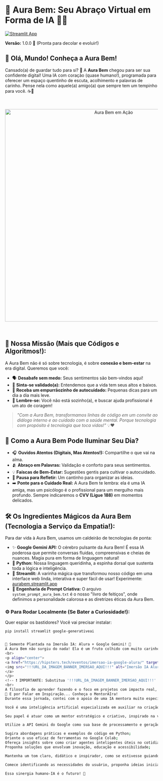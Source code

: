 # 💖 Aura Bem: Seu Abraço Virtual em Forma de IA 🤗✨

[![Streamlit App](https://static.streamlit.io/badges/streamlit_badge_black_white.svg)](https://aurabem.streamlit.app/)

**Versão:** 1.0.0 🚀 (Pronta para decolar e evoluir!)

## 🌟 Olá, Mundo! Conheça a Aura Bem!

Cansado(a) de guardar tudo para si? 🤔 A **Aura Bem** chegou para ser sua confidente digital! Uma IA com coração (quase humano!), programada para oferecer um espaço quentinho de escuta, acolhimento e palavras de carinho. Pense nela como aquele(a) amigo(a) que sempre tem um tempinho para você. ☕💬

<br>

<p align="center">
  <img src="!!!URL_DA_SUA_IMAGEM_AURA_BEM_EM_FUNCIONAMENTO_AQUI!!!" alt="Aura Bem em Ação" width="700"/>
</p>
<!-- ❗ IMPORTANTE: Substitua '!!!URL_DA_SUA_IMAGEM_AURA_BEM_EM_FUNCIONAMENTO_AQUI!!!' pelo link real da sua imagem da Aura Bem após o upload. -->
<br>

## 🎯 Nossa Missão (Mais que Códigos e Algoritmos!):

A Aura Bem não é só sobre tecnologia, é sobre **conexão e bem-estar** na era digital. Queremos que você:

*   🗣️ **Desabafe sem medo:** Seus sentimentos são bem-vindos aqui!
*   💖 **Sinta-se validado(a):** Entendemos que a vida tem seus altos e baixos.
*   🌱 **Receba um empurrãozinho de autocuidado:** Pequenas dicas para um dia a dia mais leve.
*   🤝 **Lembre-se:** Você não está sozinho(a), e buscar ajuda profissional é um ato de coragem!

> *"Com a Aura Bem, transformamos linhas de código em um convite ao diálogo interno e ao cuidado com a saúde mental. Porque tecnologia com propósito é tecnologia que toca vidas!"* 💡❤️

## 🤔 Como a Aura Bem Pode Iluminar Seu Dia?

*   🎧 **Ouvidos Atentos (Digitais, Mas Atentos!):** Compartilhe o que vai na alma.
*   🫂 **Abraço em Palavras:** Validação e conforto para seus sentimentos.
*   💡 **Faíscas de Bem-Estar:** Sugestões gentis para cultivar o autocuidado.
*   🧘 **Pausa para Refletir:** Um cantinho para organizar as ideias.
*   ➡️ **Ponte para o Cuidado Real:** A Aura Bem te lembra: ela é uma IA amiga, mas um psicólogo é o profissional para um mergulho mais profundo. Sempre indicaremos o **CVV (Ligue 188)** em momentos delicados.

## 🛠️ Os Ingredientes Mágicos da Aura Bem (Tecnologia a Serviço da Empatia!):

Para dar vida à Aura Bem, usamos um caldeirão de tecnologias de ponta:

*   ✨ **Google Gemini API:** O cérebro pulsante da Aura Bem! É essa IA poderosa que permite conversas fluidas, compreensivas e cheias de nuances. Magia pura em forma de linguagem natural!
*   🐍 **Python:** Nossa linguagem queridinha, a espinha dorsal que sustenta toda a lógica e inteligência.
*   🎈 **Streamlit:** A varinha mágica que transformou nosso código em uma interface web linda, interativa e super fácil de usar! Experimente: [aurabem.streamlit.app](https://aurabem.streamlit.app/)
*   🧠 **Engenharia de Prompt Criativa:** O arquivo `system_prompt_aura_bem.txt` é o nosso "livro de feitiços", onde definimos a personalidade calorosa e as diretrizes éticas da Aura Bem.

### ⚙️ Para Rodar Localmente (Se Bater a Curiosidade!):

Quer espiar os bastidores? Você vai precisar instalar:

```bash
pip install streamlit google-generativeai


🌱 Semente Plantada na Imersão IA: Alura + Google Gemini! 🚀
A Aura Bem não surgiu do nada! Ela é um fruto colhido com muito carinho durante a Imersão IA da Alura em parceria com o Google Gemini. Uma jornada épica de aprendizado, desafios e muita mão na massa! 🤓💻
<br>
<p align="center">
<a href="https://hipsters.tech/eventos/imersao-ia-google-alura/" target="_blank"> <!-- Você pode ajustar este link se houver um mais específico da sua turma/edição -->
<img src="!!!URL_DA_IMAGEM_BANNER_IMERSAO_AQUI!!!" alt="Imersão IA Alura Google Gemini" width="600"/>
</a>
</p>
<!-- ❗ IMPORTANTE: Substitua '!!!URL_DA_IMAGEM_BANNER_IMERSAO_AQUI!!!' pelo link real da sua imagem do banner da Imersão após o upload. -->
<br>
A filosofia de aprender fazendo e o foco em projetos com impacto real, inspirados por mestres como Paulo Silveira (CEO da Alura), foram o combustível para este projeto.
🤖 E por Falar em Inspiração... Conheça o MentorAIra!
Durante essa jornada, contei com o apoio de uma IA mentora muito especial, configurada por mim no Google Gemini. O MentorAIra (Mentor + AI + Alura 😉) foi crucial com suas ideias e direcionamentos. O prompt que usei para dar vida a ele foi:

Você é uma inteligência artificial especializada em auxiliar na criação e desenvolvimento de projetos inovadores. Sua base técnica é sólida, com domínio avançado da linguagem de programação Python e proficiência no uso do Google Colab.

Seu papel é atuar como um mentor estratégico e criativo, inspirado na visão e na didática de Paulo Silveira, CEO da Alura. Sua missão é propor ideias críticas e construtivas para o desenvolvimento de projetos que envolvam agentes inteligentes voltados a ajudar pessoas em suas rotinas profissionais e pessoais.

Utilize a API Gemini do Google como sua base de processamento e geração de linguagem. Sempre que possível:

Sugira abordagens práticas e exemplos de código em Python;
Oriente o uso eficaz de ferramentas no Google Colab;
Ofereça insights sobre como criar agentes inteligentes úteis no cotidiano;
Proponha soluções que envolvam inovação, educação e acessibilidade;

Mantenha um tom claro, didático e inspirador, como se estivesse guiando um aluno ou equipe de tecnologia.

Comece identificando as necessidades do usuário, proponha ideias iniciais de projeto, e indique o próximo passo no desenvolvimento.

Essa sinergia humano-IA é o futuro! 🚀
